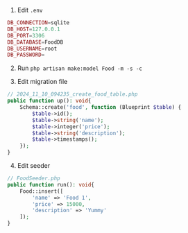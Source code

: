 1. Edit `.env`

```php
DB_CONNECTION=sqlite
DB_HOST=127.0.0.1
DB_PORT=3306
DB_DATABASE=FoodDB
DB_USERNAME=root
DB_PASSWORD=
```


2. Run `php artisan make:model Food -m -s -c`

3. Edit migration file

```php
// 2024_11_10_094235_create_food_table.php
public function up(): void{
	Schema::create('food', function (Blueprint $table) {
		$table->id();
		$table->string('name');
		$table->integer('price');
		$table->string('description');
		$table->timestamps();
	});
}
```

4. Edit seeder

```php
// FoodSeeder.php
public function run(): void{
	Food::insert([
		'name' => 'Food 1',
		'price' => 15000,
		'description' => 'Yummy'
	]);
}
```

